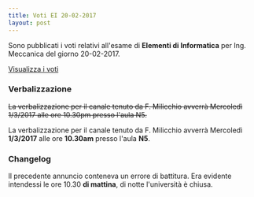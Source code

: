 ```yaml
---
title: Voti EI 20-02-2017
layout: post
---
```


Sono pubblicati i voti relativi all'esame di **Elementi di Informatica** per Ing. Meccanica del giorno 20-02-2017.

[Visualizza i voti](https://docs.google.com/spreadsheets/d/1U0CVRRkifRGog9UqcTbvLDx33vdlmrVy3KLhyElGUM8/pubhtml?gid=893478798&single=true)

### Verbalizzazione

<s>La verbalizzazione per il canale tenuto da F. Milicchio avverrà Mercoledì 1/3/2017 alle ore 10.30pm presso l'aula N5.</s>

La verbalizzazione per il canale tenuto da F. Milicchio avverrà Mercoledì **1/3/2017** alle ore **10.30am** presso l'aula **N5**.

### Changelog

Il precedente annuncio conteneva un errore di battitura. Era evidente intendessi le ore 10.30 **di mattina**, di notte l'università è chiusa.